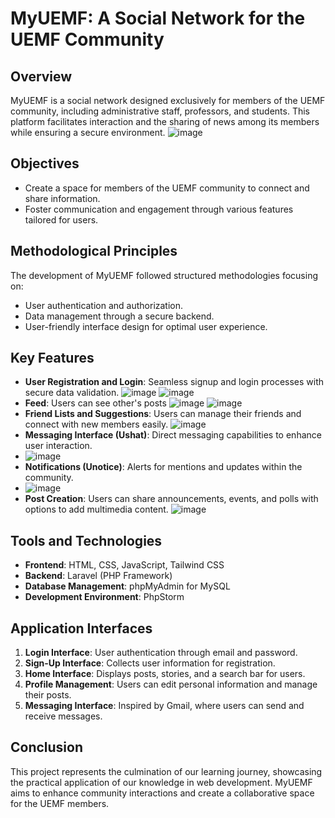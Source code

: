 # MyUEMF: A Social Network for the UEMF Community

## Overview
MyUEMF is a social network designed exclusively for members of the UEMF community, including administrative staff, professors, and students. This platform facilitates interaction and the sharing of news among its members while ensuring a secure environment.
![image](https://github.com/user-attachments/assets/ecff6bb5-b1b1-4373-a74b-e14d9f593586)
## Objectives
- Create a space for members of the UEMF community to connect and share information.
- Foster communication and engagement through various features tailored for users.

## Methodological Principles
The development of MyUEMF followed structured methodologies focusing on:
- User authentication and authorization.
- Data management through a secure backend.
- User-friendly interface design for optimal user experience.

## Key Features
- **User Registration and Login**: Seamless signup and login processes with secure data validation.
![image](https://github.com/user-attachments/assets/4de54d82-9996-4d79-a408-a96fdce6cda7)
![image](https://github.com/user-attachments/assets/bda92ae8-0c18-4ecd-9255-78b84132d240)
- **Feed**: Users can see other's  posts
![image](https://github.com/user-attachments/assets/cec461f1-6cd2-41b3-9721-ac8949e6ea5e)
![image](https://github.com/user-attachments/assets/14c33153-d3cc-4b17-adde-859f9e4ccfd2)
- **Friend Lists and Suggestions**: Users can manage their friends and connect with new members easily.
 ![image](https://github.com/user-attachments/assets/e5c3f5ab-7711-4b04-8f2b-5e4a0ed96c96)
- **Messaging Interface (Ushat)**: Direct messaging capabilities to enhance user interaction.
- ![image](https://github.com/user-attachments/assets/93158e97-1bae-4397-b3a2-ec5528c25df7)
- **Notifications (Unotice)**: Alerts for mentions and updates within the community.
- ![image](https://github.com/user-attachments/assets/21d6ea74-1b26-483f-82d0-303577f77d97)
- **Post Creation**: Users can share announcements, events, and polls with options to add multimedia content.
![image](https://github.com/user-attachments/assets/a6e48d8b-7ad8-4709-a1aa-b2cc33250da7)
## Tools and Technologies
- **Frontend**: HTML, CSS, JavaScript, Tailwind CSS
- **Backend**: Laravel (PHP Framework)
- **Database Management**: phpMyAdmin for MySQL
- **Development Environment**: PhpStorm

## Application Interfaces
1. **Login Interface**: User authentication through email and password.
2. **Sign-Up Interface**: Collects user information for registration.
3. **Home Interface**: Displays posts, stories, and a search bar for users.
4. **Profile Management**: Users can edit personal information and manage their posts.
5. **Messaging Interface**: Inspired by Gmail, where users can send and receive messages.

## Conclusion
This project represents the culmination of our learning journey, showcasing the practical application of our knowledge in web development. MyUEMF aims to enhance community interactions and create a collaborative space for the UEMF members.


